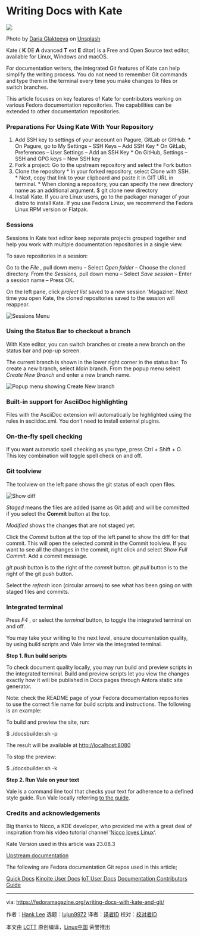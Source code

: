 [#]: subject: "Writing Docs with Kate"
[#]: via: "https://fedoramagazine.org/writing-docs-with-kate-and-git/"
[#]: author: "Hank Lee https://fedoramagazine.org/author/hankuoffroad/"
[#]: collector: "lujun9972/lctt-scripts-1700446145"
[#]: translator: "geekpi"
[#]: reviewer: " "
[#]: publisher: " "
[#]: url: " "

Writing Docs with Kate
======

![][1]

Photo by [Daria Glakteeva][2] on [Unsplash][3]

Kate ( **K** DE **A** dvanced **T** ext **E** ditor) is a Free and Open Source text editor, available for Linux, Windows and macOS.

For documentation writers, the integrated Git features of Kate can help simplify the writing process. You do not need to remember Git commands and type them in the terminal every time you make changes to files or switch branches.

This article focuses on key features of Kate for contributors working on various Fedora documentation repositories. The capabilities can be extended to other documentation repositories.

### Preparations For Using Kate With Your Repository

  1. Add SSH key to settings of your account on Pagure, GitLab or GitHub.
    * On Pagure, go to My Settings – SSH Keys – Add SSH Key
    * On GitLab, Preferences – User Settings – Add an SSH Key
    * On GitHub, Settings – SSH and GPG keys – New SSH key
  2. Fork a project: Go to the upstream repository and select the Fork button
  3. Clone the repository
    * In your forked repository, select Clone with SSH.
    * Next, copy that link to your clipboard and paste it in GIT URL in terminal.
    * When cloning a repository, you can specify the new directory name as an additional argument. $ git clone <GIT URL> new directory
  4. Install Kate. If you are Linux users, go to the packager manager of your distro to install Kate. If you use Fedora Linux, we recommend the Fedora Linux RPM version or Flatpak.



### Sessions

Sessions in Kate text editor keep separate projects grouped together and help you work with multiple documentation repositories in a single view.

To save repositories in a session:

Go to the _File_ , pull down menu – Select _Open folder_ – Choose the cloned directory.
From the _Sessions,_ pull down menu – Select _Save session_ – Enter a session name – Press OK.

On the left pane, click _project list_ saved to a new session ‘Magazine’. Next time you open Kate, the cloned repositories saved to the session will reappear.

![Sessions Menu][4]

### Using the Status Bar to checkout a branch

With Kate editor, you can switch branches or create a new branch on the status bar and pop-up screen.

The current branch is shown in the lower right corner in the status bar.
To create a new branch, select _Main_ branch.
From the popup menu select _Create New Branch_ and enter a new branch name.

![Popup menu showing Create New branch][5]

### Built-in support for AsciiDoc highlighting

Files with the AsciiDoc extension will automatically be highlighted using the rules in asciidoc.xml. You don’t need to install external plugins.

### On-the-fly spell checking

If you want automatic spell checking as you type, press Ctrl + Shift + O. This key combination will toggle spell check on and off.

### Git toolview

The toolview on the left pane shows the git status of each open files.

![Show diff][6]

_Staged_ means the files are added (same as Git add) and will be committed if you select the **Commit** button at the top.

_Modified_ shows the changes that are not staged yet.

Click the _Commit_ button at the top of the left panel to show the diff for that commit. This will open the selected commit in the Commit toolview. If you want to see all the changes in the commit, right click and select _Show Full Commit_. Add a commit message.

_git push_ button is to the right of the _commit_ button. _git pull_ button is to the right of the git push button.

Select the _refresh_ icon (circular arrows) to see what has been going on with staged files and commits.

### Integrated terminal

Press _F4_ , or select the _terminal_ button, to toggle the integrated terminal on and off.

You may take your writing to the next level, ensure documentation quality, by using build scripts and Vale linter via the integrated terminal.

**Step 1. Run build scripts**

To check document quality locally, you may run build and preview scripts in the integrated terminal. Build and preview scripts let you view the changes exactly how it will be published in Docs pages through Antora static site generator.

Note: check the README page of your Fedora documentation repositories to use the correct file name for build scripts and instructions. The following is an example:

To build and preview the site, run:

$ ./docsbuilder.sh -p

The result will be available at <http://localhost:8080>

To stop the preview:

$ ./docsbuilder.sh -k

**Step 2. Run Vale on your text**

Vale is a command line tool that checks your text for adherence to a defined style guide. Run Vale locally referring [to the guide][7].

### Credits and acknowledgements

Big thanks to Nicco, a KDE developer, who provided me with a great deal of inspiration from his video tutorial channel ‘[Nicco loves Linux][8]‘.

Kate Version used in this article was 23.08.3

[Upstream documentation][9]

The following are Fedora documentation Git repos used in this article;

[Quick Docs][10]
[Kinoite User Docs][11]
[IoT User Docs][12]
[Documentation Contributors Guide][13]

--------------------------------------------------------------------------------

via: https://fedoramagazine.org/writing-docs-with-kate-and-git/

作者：[Hank Lee][a]
选题：[lujun9972][b]
译者：[译者ID](https://github.com/译者ID)
校对：[校对者ID](https://github.com/校对者ID)

本文由 [LCTT](https://github.com/LCTT/TranslateProject) 原创编译，[Linux中国](https://linux.cn/) 荣誉推出

[a]: https://fedoramagazine.org/author/hankuoffroad/
[b]: https://github.com/lujun9972
[1]: https://fedoramagazine.org/wp-content/uploads/2023/12/writing_w_kate-816x345.jpg
[2]: https://unsplash.com/@olenichek?utm_content=creditCopyText&utm_medium=referral&utm_source=unsplash
[3]: https://unsplash.com/photos/a-person-typing-on-a-laptop-on-a-desk-2w0IdiEI-hg?utm_content=creditCopyText&utm_medium=referral&utm_source=unsplash
[4]: https://fedoramagazine.org/wp-content/uploads/2023/12/1-multirepo-1024x418.png
[5]: https://fedoramagazine.org/wp-content/uploads/2023/12/2-branch-1024x493.png
[6]: https://fedoramagazine.org/wp-content/uploads/2023/12/4-Show-diff-1024x313.png
[7]: https://docs.fedoraproject.org/en-US/fedora-docs/contributing-docs/tools-vale-linter/
[8]: https://www.youtube.com/c/Niccol%C3%B2Ve
[9]: https://docs.kde.org/stable5/en/kate/kate/index.html
[10]: https://pagure.io/fedora-docs/quick-docs.git
[11]: https://pagure.io/fedora-kde/kinoite-docs.git
[12]: https://github.com/fedora-iot/iot-docs.git
[13]: https://gitlab.com/fedora/docs/community-tools/documentation-contributors-guide.git
